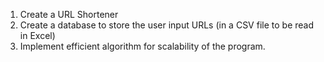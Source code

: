 
1) Create a URL Shortener
2) Create a database to store the user input URLs (in a CSV file to be read in Excel)
3) Implement efficient algorithm for scalability of the program.

